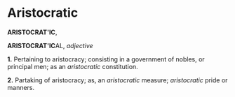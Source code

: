 # Aristocratic

**ARISTOCRAT'IC**,

**ARISTOCRAT'IC**AL, _adjective_

**1.** Pertaining to aristocracy; consisting in a government of nobles, or principal men; as an _aristocratic_ constitution.

**2.** Partaking of aristocracy; as, an _aristocratic_ measure; _aristocratic_ pride or manners.
